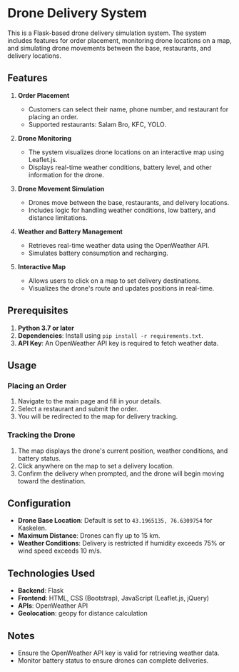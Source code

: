 # Drone Delivery System

This is a Flask-based drone delivery simulation system. The system includes features for order placement, monitoring drone locations on a map, and simulating drone movements between the base, restaurants, and delivery locations.

## Features

1. **Order Placement**
   - Customers can select their name, phone number, and restaurant for placing an order.
   - Supported restaurants: Salam Bro, KFC, YOLO.

2. **Drone Monitoring**
   - The system visualizes drone locations on an interactive map using Leaflet.js.
   - Displays real-time weather conditions, battery level, and other information for the drone.

3. **Drone Movement Simulation**
   - Drones move between the base, restaurants, and delivery locations.
   - Includes logic for handling weather conditions, low battery, and distance limitations.

4. **Weather and Battery Management**
   - Retrieves real-time weather data using the OpenWeather API.
   - Simulates battery consumption and recharging.

5. **Interactive Map**
   - Allows users to click on a map to set delivery destinations.
   - Visualizes the drone's route and updates positions in real-time.

## Prerequisites

1. **Python 3.7 or later**
2. **Dependencies**: Install using `pip install -r requirements.txt`.
3. **API Key**: An OpenWeather API key is required to fetch weather data.

## Usage

### Placing an Order
1. Navigate to the main page and fill in your details.
2. Select a restaurant and submit the order.
3. You will be redirected to the map for delivery tracking.

### Tracking the Drone
1. The map displays the drone's current position, weather conditions, and battery status.
2. Click anywhere on the map to set a delivery location.
3. Confirm the delivery when prompted, and the drone will begin moving toward the destination.

## Configuration

- **Drone Base Location**: Default is set to `43.1965135, 76.6309754` for Kaskelen.
- **Maximum Distance**: Drones can fly up to 15 km.
- **Weather Conditions**: Delivery is restricted if humidity exceeds 75% or wind speed exceeds 10 m/s.

## Technologies Used

- **Backend**: Flask
- **Frontend**: HTML, CSS (Bootstrap), JavaScript (Leaflet.js, jQuery)
- **APIs**: OpenWeather API
- **Geolocation**: geopy for distance calculation

## Notes

- Ensure the OpenWeather API key is valid for retrieving weather data.
- Monitor battery status to ensure drones can complete deliveries.

